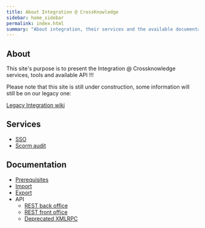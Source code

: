 ```yaml
---
title: About Integration @ CrossKnowledge
sidebar: home_sidebar
permalink: index.html
summary: "About integration, their services and the available documentation. If you are CrossKnowledge clients, get in touch with your IT consultant for more details"
---
```


## About

This site's purpose is to present the Integration @ Crossknowledge services, tools and available API !!!

Please note that this site is still under construction, some information will still be on our legacy one:

[Legacy Integration wiki](http://integration.crossknowledge.com/)

## Services

* [SSO](/SSO.html)
* [Scorm audit](/Scorm-audit.html)

## Documentation

* [Prerequisites](/prerequisites-en.html)
* [Import](/import.html)
* [Export](/export.html)
* API
    * [REST back office](/rest-bo.html)
    * [REST front office](/rest-fo.html)
    * [Deprecated XMLRPC](/xmlrpc.html)
